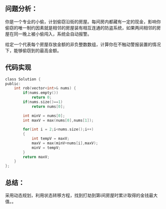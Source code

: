 ## 问题分析： 
你是一个专业的小偷，计划偷窃沿街的房屋。每间房内都藏有一定的现金，影响你偷窃的唯一制约因素就是相邻的房屋装有相互连通的防盗系统，如果两间相邻的房屋在同一晚上被小偷闯入，系统会自动报警。

给定一个代表每个房屋存放金额的非负整数数组，计算你在不触动警报装置的情况下，能够偷窃到的最高金额。


## 代码实现
```c
class Solution {
public:
    int rob(vector<int>& nums) {
        if(nums.empty())
            return 0;
        if(nums.size()==1)
            return nums[0];
        
        int minV = nums[0];
        int maxV = max(nums[0],nums[1]);
        
        for(int i = 2;i<nums.size();i++)
        {
            int tempV = maxV;
            maxV = max(minV+nums[i],maxV);
            minV = tempV;
        }
        return maxV;
    }
};
```
## 总结：
采用动态规划，利用状态转移方程，找到打劫到第i间房屋时累计取得的金钱最大值。。